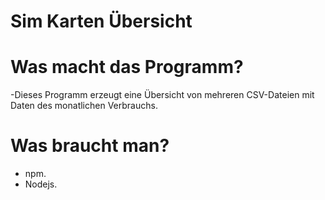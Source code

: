 # Sim Karten Übersicht

# Was macht das Programm?
-Dieses Programm erzeugt eine Übersicht von mehreren CSV-Dateien mit Daten des monatlichen Verbrauchs.

# Was braucht man?

- npm.
- Nodejs.